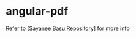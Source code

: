 # angular-pdf

Refer to [[Sayanee Basu Repository](https://github.com/sayanee/angularjs-pdf)] for more info
